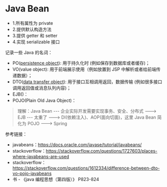 # Java Bean

<!-- 来自理解 -->

- 1.所有属性为 private
- 2.提供默认构造方法
- 3.提供 getter 和 setter
- 4.实现 serializable 接口

记录一些 Java 的名词：

- PO([persistence object](https://stackoverflow.com/questions/16041898/what-is-a-persistence-object)): 用于持久化时 (例如保存到数据库或者缓存)；
- VO(value object): 用于前端展示使用（例如放置到 JSP 中解析或者给前端传递数据）；
- DTO([data transfer object](https://en.wikipedia.org/wiki/Data_transfer_object)): 用于接口互相调用返回，数据传输 (例如很多接口调用返回值或消息队列内容)；
- EJB()：
- POJO(Plain Old Java Object)：

> 理解：Java Bean --- 企业实际开发需要实现事务、安全、分布式 ---> EJB --- 太重了 ---> DI(依赖注入)、AOP(面向切面)，这里 Java Bean 简化为 POJO ---> Spring

<!-- 来自书籍 -->

参考链接：

- javabeans：https://docs.oracle.com/javase/tutorial/javabeans/
- stackoverflow：https://stackoverflow.com/questions/1727603/places-where-javabeans-are-used
- stackoverflow：https://stackoverflow.com/questions/1612334/difference-between-dto-vo-pojo-javabeans
- 书 - 《java 编程思想（第四版）》 P823-824
